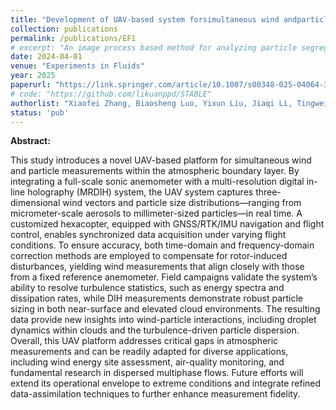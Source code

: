 ```yaml
---
title: "Development of UAV‑based system forsimultaneous wind andparticle measurements intheatmospheric boundary layer"
collection: publications
permalink: /publications/EF1
# excerpt: "An image process based method for analyzing particle segregation in fluidized bed"
date: 2024-04-01
venue: "Experiments in Fluids"
year: 2025
paperurl: "https://link.springer.com/article/10.1007/s00348-025-04064-3"
# code: "https://github.com/likuanppd/STABLE"
authorlist: "Xiaofei Zhang, Biaosheng Luo, Yixun Liu, Jiaqi Li, Tingwei Liang, Jiarong Hong, Cheng Li"
status: 'pub'
---
```

**Abstract:**

This study introduces a novel UAV-based platform for simultaneous wind and particle measurements within the atmospheric boundary layer. By integrating a full-scale sonic anemometer with a multi-resolution digital in-line holography (MRDIH) system, the UAV system captures three-dimensional wind vectors and particle size distributions—ranging from micrometer-scale aerosols to millimeter-sized particles—in real time. A customized hexacopter, equipped with GNSS/RTK/IMU navigation and flight control, enables synchronized data acquisition under varying flight conditions. To ensure accuracy, both time-domain and frequency-domain correction methods are employed to compensate for rotor-induced disturbances, yielding wind measurements that align closely with those from a fixed reference anemometer. Field campaigns validate the system’s ability to resolve turbulence statistics, such as energy spectra and dissipation rates, while DIH measurements demonstrate robust particle sizing in both near-surface and elevated cloud environments. The resulting data provide new insights into wind-particle interactions, including droplet dynamics within clouds and the turbulence-driven particle dispersion. Overall, this UAV platform addresses critical gaps in atmospheric measurements and can be readily adapted for diverse applications, including wind energy site assessment, air-quality monitoring, and fundamental research in dispersed multiphase flows. Future efforts will extend its operational envelope to extreme conditions and integrate refined data-assimilation techniques to further enhance measurement fidelity. 
